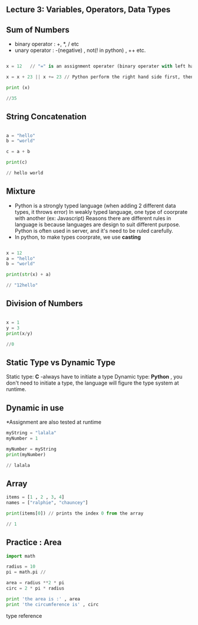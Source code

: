 Lecture 3: Variables, Operators, Data Types 
----------------------------------------------

Sum of Numbers
-----------------
* binary operator : +, *, / etc
* unary operator : -(negative) , not(! in python) , ++ etc.

```python

x = 12   // "=" is an assignment operater (binary operater with left hand side and right)

x = x + 23 || x += 23 // Python perform the right hand side first, then assign it to x on the left

print (x) 

//35

```
String Concatenation
---------------------

```python

a = "hello"
b = "world"

c = a + b

print(c) 

// hello world

```



Mixture
----------
* Python is a strongly typed language (when adding 2 different data types, it throws error)
In weakly typed language, one type of coorprate with another (ex: Javascript)
Reasons there are different rules in language is because languages are design to suit different purpose. Python
is often used in server, and it's need to be ruled carefully.
* In python, to make types coorprate, we use **casting**

```python

x = 12
a = "hello"
b = "world"

print(str(x) + a)

// "12hello"

```

Division of Numbers
--------------------

```python

x = 1
y = 3
print(x/y)

//0


```

Static Type vs Dynamic Type
-------------------------------
Static type: **C** -always have to initiate a type
Dynamic type: **Python** , you don't need to initiate a type, the language will figure the type system at runtime.

Dynamic in use
----------------
*Assignment are also tested at runtime

```python
myString = "lalala"
myNumber = 1

myNumber = myString
print(myNumber)

// lalala
```

Array
-------
```python
items = [1 , 2 , 3, 4]
names = ["ralphie", "chauncey"]

print(items[0]) // prints the index 0 from the array

// 1
```

Practice : Area
-----------------
```python
import math

radius = 10
pi = math.pi //

area = radius **2 * pi
circ = 2 * pi * radius

print 'the area is :' , area
print 'the circumference is' , circ
```

type reference

